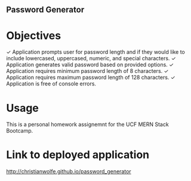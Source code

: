 ## Password Generator   

# Objectives

✓   Application prompts user for password length and if they would like to include lowercased, uppercased, numeric, and special characters.
✓   Application generates valid password based on provided options.
✓   Application requires minimum password length of 8 characters.
✓   Application requires maximum password length of 128 characters.
✓   Application is free of console errors.

# Usage
This is a personal homework assignemnt for the UCF MERN Stack Bootcamp.

# Link to deployed application

http://christianwolfe.github.io/password_generator